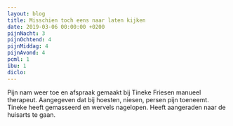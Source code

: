 ```yaml
---
layout: blog
title: Misschien toch eens naar laten kijken
date: 2019-03-06 00:00:00 +0200
pijnNacht: 3
pijnOchtend: 4
pijnMiddag: 4
pijnAvond: 4
pcml: 1
ibu: 1
diclo: 
---
```


Pijn nam weer toe en afspraak gemaakt bij Tineke Friesen manueel therapeut. Aangegeven dat bij hoesten, niesen, persen pijn toeneemt. Tineke heeft gemasseerd en wervels nagelopen. Heeft aangeraden naar de huisarts te gaan.

